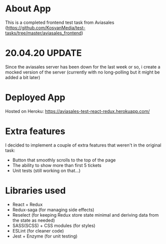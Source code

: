 # About App

This is a completed frontend test task from Aviasales (https://github.com/KosyanMedia/test-tasks/tree/master/aviasales_frontend)

# 20.04.20 UPDATE

Since the aviasales server has been down for the last week or so, i create a mocked version of the server (currently with no long-polling but it might be added a bit later)

# Deployed App

Hosted on Heroku: https://aviasales-test-react-redux.herokuapp.com/

# Extra features

I decided to implement a couple of extra features that weren't in the original task:

- Button that smoothly scrolls to the top of the page
- The ability to show more than first 5 tickets
- Unit tests (still working on that...)

# Libraries used

- React + Redux
- Redux-saga (for managing side effects)
- Reselect (for keeping Redux store state minimal and deriving data from the state as needed)
- SASS(SCSS) + CSS modules (for styles)
- ESLint (for cleaner code)
- Jest + Enzyme (for unit testing)
